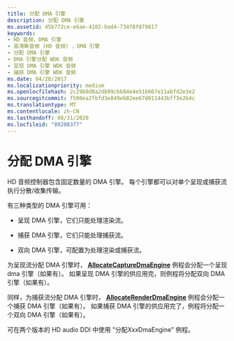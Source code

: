 ```yaml
---
title: 分配 DMA 引擎
description: 分配 DMA 引擎
ms.assetid: 45b772ce-e6ae-4102-bad4-734f8f079817
keywords:
- HD 音频，DMA 引擎
- 高清晰音频 (HD 音频) ，DMA 引擎
- 分配 DMA 引擎
- DMA 引擎分配 WDK 音频
- 呈现 DMA 引擎 WDK 音频
- 捕获 DMA 引擎 WDK 音频
ms.date: 04/20/2017
ms.localizationpriority: medium
ms.openlocfilehash: 2c29b0d8a2db99cbb84e4e51b667e11abfd2e3e2
ms.sourcegitcommit: f500ea2fbfd3e849eb82ee67d011443bff3e2b4c
ms.translationtype: MT
ms.contentlocale: zh-CN
ms.lasthandoff: 08/31/2020
ms.locfileid: "89208377"
---
```

# <a name="allocating-dma-engines"></a>分配 DMA 引擎


HD 音频控制器包含固定数量的 DMA 引擎。 每个引擎都可以对单个呈现或捕获流执行分散/收集传输。

有三种类型的 DMA 引擎可用：

-   呈现 DMA 引擎，它们只能处理渲染流。

-   捕获 DMA 引擎，它们只能处理捕获流。

-   双向 DMA 引擎，可配置为处理渲染或捕获流。

为呈现流分配 DMA 引擎时， [**AllocateCaptureDmaEngine**](/windows-hardware/drivers/ddi/hdaudio/nc-hdaudio-pallocate_capture_dma_engine) 例程会分配一个呈现 dma 引擎（如果有）。 如果呈现 DMA 引擎的供应用完，则例程将分配双向 DMA 引擎（如果有）。

同样，为捕获流分配 DMA 引擎时， [**AllocateRenderDmaEngine**](/windows-hardware/drivers/ddi/hdaudio/nc-hdaudio-pallocate_render_dma_engine) 例程会分配一个捕获 DMA 引擎（如果有）。 如果捕获 DMA 引擎的供应用完了，例程将分配一个双向 DMA 引擎（如果有）。

可在两个版本的 HD audio DDI 中使用 "分配*Xxx*DmaEngine" 例程。

 

